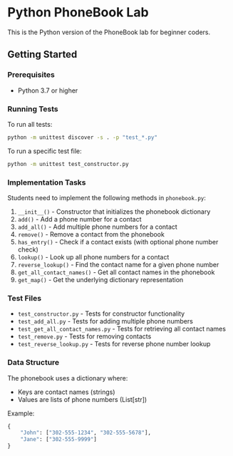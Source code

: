 # Python PhoneBook Lab

This is the Python version of the PhoneBook lab for beginner coders.

## Getting Started

### Prerequisites
- Python 3.7 or higher

### Running Tests

To run all tests:
```bash
python -m unittest discover -s . -p "test_*.py"
```

To run a specific test file:
```bash
python -m unittest test_constructor.py
```

### Implementation Tasks

Students need to implement the following methods in `phonebook.py`:

1. `__init__()` - Constructor that initializes the phonebook dictionary
2. `add()` - Add a phone number for a contact
3. `add_all()` - Add multiple phone numbers for a contact
4. `remove()` - Remove a contact from the phonebook
5. `has_entry()` - Check if a contact exists (with optional phone number check)
6. `lookup()` - Look up all phone numbers for a contact
7. `reverse_lookup()` - Find the contact name for a given phone number
8. `get_all_contact_names()` - Get all contact names in the phonebook
9. `get_map()` - Get the underlying dictionary representation

### Test Files

- `test_constructor.py` - Tests for constructor functionality
- `test_add_all.py` - Tests for adding multiple phone numbers
- `test_get_all_contact_names.py` - Tests for retrieving all contact names
- `test_remove.py` - Tests for removing contacts
- `test_reverse_lookup.py` - Tests for reverse phone number lookup

### Data Structure

The phonebook uses a dictionary where:
- Keys are contact names (strings)
- Values are lists of phone numbers (List[str])

Example:
```python
{
    "John": ["302-555-1234", "302-555-5678"],
    "Jane": ["302-555-9999"]
}
```
